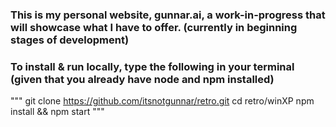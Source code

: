 ### This is my personal website, gunnar.ai, a work-in-progress that will showcase what I have to offer. (currently in beginning stages of development)

### To install & run locally, type the following in your terminal (given that you already have node and npm installed)
"""
git clone https://github.com/itsnotgunnar/retro.git
cd retro/winXP
npm install && npm start
"""

